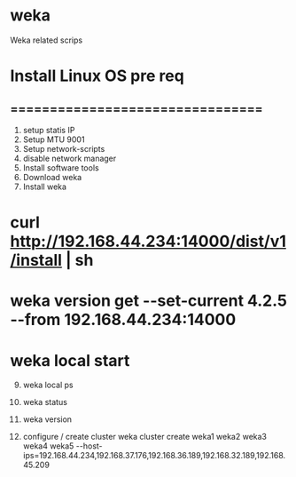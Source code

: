 # weka
Weka related scrips 

# Install Linux OS pre req
## ================================


1. setup statis IP
2. Setup MTU 9001
3. Setup network-scripts
4. disable network manager
5. Install software tools
6. Download weka
7. Install weka 

# curl http://192.168.44.234:14000/dist/v1/install | sh
# weka version get --set-current 4.2.5 --from 192.168.44.234:14000
# weka local start


9. weka local ps
10. weka status
11. weka version
    
12. configure / create cluster
weka cluster create weka1 weka2 weka3 weka4 weka5 --host-ips=192.168.44.234,192.168.37.176,192.168.36.189,192.168.32.189,192.168.45.209
